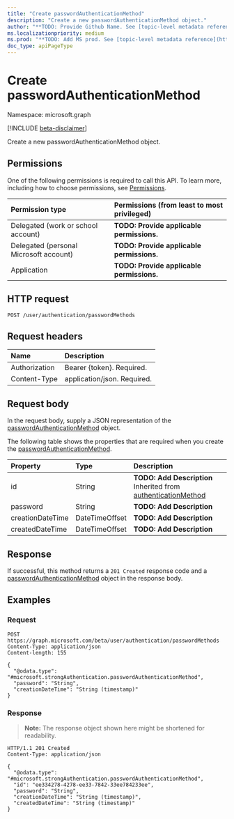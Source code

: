 ```yaml
---
title: "Create passwordAuthenticationMethod"
description: "Create a new passwordAuthenticationMethod object."
author: "**TODO: Provide Github Name. See [topic-level metadata reference](https://msgo.azurewebsites.net/add/document/guidelines/metadata.html#topic-level-metadata)**"
ms.localizationpriority: medium
ms.prod: "**TODO: Add MS prod. See [topic-level metadata reference](https://msgo.azurewebsites.net/add/document/guidelines/metadata.html#topic-level-metadata)**"
doc_type: apiPageType
---
```


# Create passwordAuthenticationMethod
Namespace: microsoft.graph

[!INCLUDE [beta-disclaimer](../../includes/beta-disclaimer.md)]

Create a new passwordAuthenticationMethod object.

## Permissions
One of the following permissions is required to call this API. To learn more, including how to choose permissions, see [Permissions](/graph/permissions-reference).

|Permission type|Permissions (from least to most privileged)|
|:---|:---|
|Delegated (work or school account)|**TODO: Provide applicable permissions.**|
|Delegated (personal Microsoft account)|**TODO: Provide applicable permissions.**|
|Application|**TODO: Provide applicable permissions.**|

## HTTP request

<!-- {
  "blockType": "ignored"
}
-->
``` http
POST /user/authentication/passwordMethods
```

## Request headers
|Name|Description|
|:---|:---|
|Authorization|Bearer {token}. Required.|
|Content-Type|application/json. Required.|

## Request body
In the request body, supply a JSON representation of the [passwordAuthenticationMethod](../resources/passwordauthenticationmethod.md) object.

The following table shows the properties that are required when you create the [passwordAuthenticationMethod](../resources/passwordauthenticationmethod.md).

|Property|Type|Description|
|:---|:---|:---|
|id|String|**TODO: Add Description** Inherited from [authenticationMethod](../resources/authenticationmethod.md)|
|password|String|**TODO: Add Description**|
|creationDateTime|DateTimeOffset|**TODO: Add Description**|
|createdDateTime|DateTimeOffset|**TODO: Add Description**|



## Response

If successful, this method returns a `201 Created` response code and a [passwordAuthenticationMethod](../resources/passwordauthenticationmethod.md) object in the response body.

## Examples

### Request
<!-- {
  "blockType": "request",
  "name": "create_passwordauthenticationmethod_from_"
}
-->
``` http
POST https://graph.microsoft.com/beta/user/authentication/passwordMethods
Content-Type: application/json
Content-length: 155

{
  "@odata.type": "#microsoft.strongAuthentication.passwordAuthenticationMethod",
  "password": "String",
  "creationDateTime": "String (timestamp)"
}
```


### Response
>**Note:** The response object shown here might be shortened for readability.
<!-- {
  "blockType": "response",
  "truncated": true,
  "@odata.type": "microsoft.strongAuthentication.passwordAuthenticationMethod"
}
-->
``` http
HTTP/1.1 201 Created
Content-Type: application/json

{
  "@odata.type": "#microsoft.strongAuthentication.passwordAuthenticationMethod",
  "id": "ee334278-4278-ee33-7842-33ee784233ee",
  "password": "String",
  "creationDateTime": "String (timestamp)",
  "createdDateTime": "String (timestamp)"
}
```


